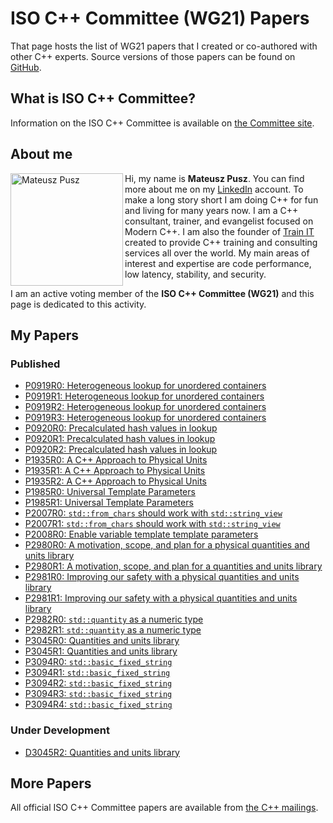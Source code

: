 # ISO C++ Committee (WG21) Papers

That page hosts the list of WG21 papers that I created or co-authored with other C++ experts.
Source versions of those papers can be found on [GitHub](https://github.com/mpusz/wg21_papers).

## What is ISO C++ Committee?

Information on the ISO C++ Committee is available on [the Committee site](https://isocpp.org/std/the-committee).

## About me

<img align="left" src="img/Mateusz_Pusz.jpg" alt="Mateusz Pusz" height="180" width="180">

Hi, my name is **Mateusz Pusz**. You can find more about me on my [LinkedIn](https://www.linkedin.com/in/mpusz)
account. To make a long story short I am doing C++ for fun and living for many years now.
I am a C++ consultant, trainer, and evangelist focused on Modern C++. I am also the founder
of [Train IT](http://train-it.eu) created to provide C++ training and consulting services
all over the world. My main areas of interest and expertise are code performance, low
latency, stability, and security.

I am an active voting member of the **ISO C++ Committee (WG21)** and this page is dedicated
to this activity.

## My Papers

### Published

- [P0919R0: Heterogeneous lookup for unordered containers](papers/0919R0_heterogeneous_lookup_for_unordered_containers.html)
- [P0919R1: Heterogeneous lookup for unordered containers](papers/0919R1_heterogeneous_lookup_for_unordered_containers.html)
- [P0919R2: Heterogeneous lookup for unordered containers](papers/0919R2_heterogeneous_lookup_for_unordered_containers.html)
- [P0919R3: Heterogeneous lookup for unordered containers](papers/0919R3_heterogeneous_lookup_for_unordered_containers.html)
- [P0920R0: Precalculated hash values in lookup](papers/0920R0_precalculated_hash_values_in_lookup.html)
- [P0920R1: Precalculated hash values in lookup](papers/0920R1_precalculated_hash_values_in_lookup.html)
- [P0920R2: Precalculated hash values in lookup](papers/0920R2_precalculated_hash_values_in_lookup.html)
- [P1935R0: A C++ Approach to Physical Units](papers/1935R0_a_cpp_approach_to_physical_units.html)
- [P1935R1: A C++ Approach to Physical Units](papers/1935R1_a_cpp_approach_to_physical_units.html)
- [P1935R2: A C++ Approach to Physical Units](papers/1935R2_a_cpp_approach_to_physical_units.html)
- [P1985R0: Universal Template Parameters](papers/1985R0_universal_template_parameters.html)
- [P1985R1: Universal Template Parameters](papers/1985R1_universal_template_parameters.html)
- [P2007R0: `std::from_chars` should work with `std::string_view`](papers/2007R0_std_from_chars_should_work_with_std_string_view.html)
- [P2007R1: `std::from_chars` should work with `std::string_view`](papers/2007R1_std_from_chars_should_work_with_std_string_view.html)
- [P2008R0: Enable variable template template parameters](papers/2008R0_enable_variable_template_template_parameters.html)
- [P2980R0: A motivation, scope, and plan for a physical quantities and units library](papers/2980R0_a_motivation_scope_and_plan_for_a_physical_quantities_and_units_library.html)
- [P2980R1: A motivation, scope, and plan for a quantities and units library](papers/2980R1_a_motivation_scope_and_plan_for_a_quantities_and_units_library.html)
- [P2981R0: Improving our safety with a physical quantities and units library](papers/2981R0_improving_our_safety_with_a_physical_quantities_and_units_library.html)
- [P2981R1: Improving our safety with a physical quantities and units library](papers/2981R1_improving_our_safety_with_a_physical_quantities_and_units_library.html)
- [P2982R0: `std::quantity` as a numeric type](papers/2982R0_std_quantity_as_a_numeric_type.html)
- [P2982R1: `std::quantity` as a numeric type](papers/2982R1_std_quantity_as_a_numeric_type.html)
- [P3045R0: Quantities and units library](papers/3045R0_quantities_and_units_library.html)
- [P3045R1: Quantities and units library](papers/3045R1_quantities_and_units_library.html)
- [P3094R0: `std::basic_fixed_string`](papers/3094R0_std_basic_fixed_string.html)
- [P3094R1: `std::basic_fixed_string`](papers/3094R1_std_basic_fixed_string.html)
- [P3094R2: `std::basic_fixed_string`](papers/3094R2_std_basic_fixed_string.html)
- [P3094R3: `std::basic_fixed_string`](papers/3094R3_std_basic_fixed_string.html)
- [P3094R4: `std::basic_fixed_string`](papers/3094R4_std_basic_fixed_string.html)

### Under Development

- [D3045R2: Quantities and units library](papers/3045R2_quantities_and_units_library.html)

## More Papers

All official ISO C++ Committee papers are available from [the C++ mailings](http://open-std.org/jtc1/sc22/wg21/docs/papers).
